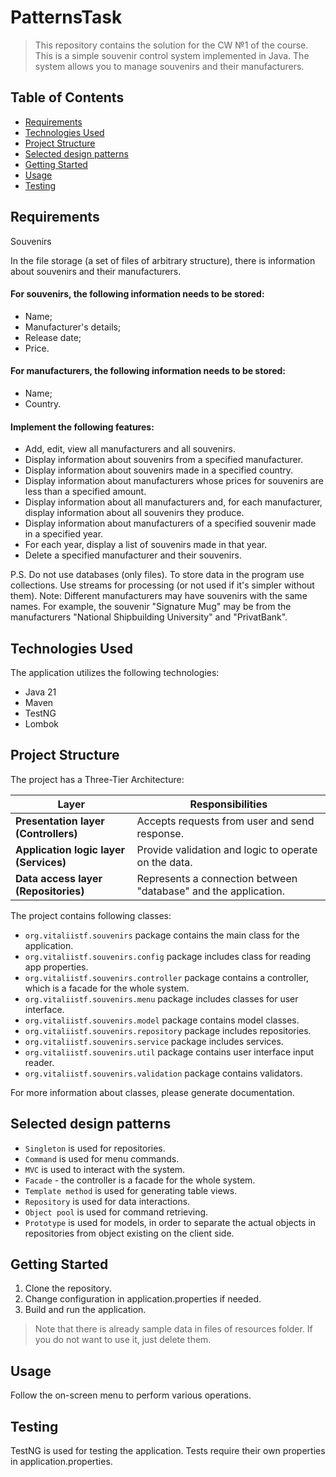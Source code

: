 # PatternsTask

> This repository contains the solution for the CW №1 of the course. This is a simple souvenir control system
> implemented in Java. The system allows you to manage souvenirs and their manufacturers.

## Table of Contents

- [Requirements](#requirements)
- [Technologies Used](#technologies-used)
- [Project Structure](#project-structure)
- [Selected design patterns](#selected-design-patterns)
- [Getting Started](#getting-started)
- [Usage](#usage)
- [Testing](#testing)

## Requirements

Souvenirs

In the file storage (a set of files of arbitrary structure), there is information about souvenirs and their 
manufacturers. 

#### For souvenirs, the following information needs to be stored:
- Name;
- Manufacturer's details;
- Release date;
- Price.

#### For manufacturers, the following information needs to be stored:
- Name;
- Country.

#### Implement the following features:
- Add, edit, view all manufacturers and all souvenirs.
- Display information about souvenirs from a specified manufacturer.
- Display information about souvenirs made in a specified country.
- Display information about manufacturers whose prices for souvenirs are less than a specified amount.
- Display information about all manufacturers and, for each manufacturer, display information about all souvenirs 
they produce.
- Display information about manufacturers of a specified souvenir made in a specified year.
- For each year, display a list of souvenirs made in that year.
- Delete a specified manufacturer and their souvenirs.

P.S. Do not use databases (only files). To store data in the program use collections. 
Use streams for processing (or not used if it's simpler without them).
Note: Different manufacturers may have souvenirs with the same names. For example, the souvenir "Signature Mug" 
may be from the manufacturers "National Shipbuilding University" and "PrivatBank".

## Technologies Used

The application utilizes the following technologies:

- Java 21
- Maven
- TestNG
- Lombok

## Project Structure

The project has a Three-Tier Architecture:

| Layer                                  | Responsibilities                                                | 
|----------------------------------------|-----------------------------------------------------------------|
| **Presentation layer (Controllers)**   | Accepts requests from user and send response.                   |
| **Application logic layer (Services)** | Provide validation and logic to operate on the data.            |
| **Data access layer (Repositories)**   | Represents a connection between "database" and the application. |

The project contains following classes:

- `org.vitaliistf.souvenirs` package contains the main class for the application.
- `org.vitaliistf.souvenirs.config` package includes class for reading app properties.
- `org.vitaliistf.souvenirs.controller` package contains a controller, which is a facade for the whole system.
- `org.vitaliistf.souvenirs.menu` package includes classes for user interface.
- `org.vitaliistf.souvenirs.model` package contains model classes.
- `org.vitaliistf.souvenirs.repository` package includes repositories.
- `org.vitaliistf.souvenirs.service` package includes services.
- `org.vitaliistf.souvenirs.util` package contains user interface input reader.
- `org.vitaliistf.souvenirs.validation` package contains validators.

For more information about classes, please generate documentation.

## Selected design patterns

- `Singleton` is used for repositories.
- `Command` is used for menu commands.
- `MVC` is used to interact with the system.
- `Facade` - the controller is a facade for the whole system.
- `Template method` is used for generating table views.
- `Repository` is used for data interactions.
- `Object pool` is used for command retrieving.
- `Prototype` is used for models, in order to separate the actual objects 
in repositories from object existing on the client side.

## Getting Started

1. Clone the repository.
2. Change configuration in application.properties if needed.
3. Build and run the application.

> Note that there is already sample data in files of resources folder. If you do not want to use it, just delete them.

## Usage

Follow the on-screen menu to perform various operations.

## Testing

TestNG is used for testing the application. Tests require their own properties in application.properties.
